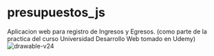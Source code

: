 # presupuestos_js
Aplicacion web para registro de Ingresos y Egresos. (como parte de la practica del curso Universidad Desarrollo Web tomado en Udemy)
<img align="center" src="https://https://github.com/GabrielTellezG/presupuestos_js/blob/main/img/Sum.jpg" alt="drawable-v24"/>
